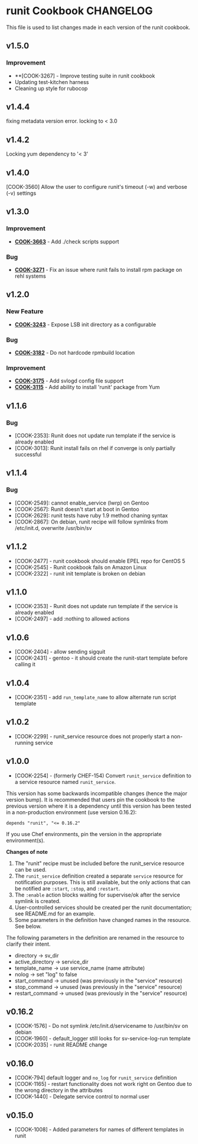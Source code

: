 runit Cookbook CHANGELOG
========================
This file is used to list changes made in each version of the runit cookbook.

v1.5.0
------
### Improvement
- **[COOK-3267] - Improve testing suite in runit cookbook
- Updating test-kitchen harness
- Cleaning up style for rubocop


v1.4.4
------
fixing metadata version error. locking to < 3.0


v1.4.2
------
Locking yum dependency to '< 3'

v1.4.0
------
[COOK-3560] Allow the user to configure runit's timeout (-w) and verbose (-v) settings


v1.3.0
------
### Improvement
- **[COOK-3663](https://tickets.opscode.com/browse/COOK-3663)** - Add ./check scripts support

### Bug
- **[COOK-3271](https://tickets.opscode.com/browse/COOK-3271)** - Fix an issue where runit fails to install rpm package on rehl systems

v1.2.0
------
### New Feature
- **[COOK-3243](https://tickets.opscode.com/browse/COOK-3243)** - Expose LSB init directory as a configurable

### Bug
- **[COOK-3182](https://tickets.opscode.com/browse/COOK-3182)** - Do not hardcode rpmbuild location

### Improvement
- **[COOK-3175](https://tickets.opscode.com/browse/COOK-3175)** - Add svlogd config file support
- **[COOK-3115](https://tickets.opscode.com/browse/COOK-3115)** - Add ability to install 'runit' package from Yum

v1.1.6
------
### Bug
- [COOK-2353]: Runit does not update run template if the service is already enabled
- [COOK-3013]: Runit install fails on rhel if converge is only partially successful

v1.1.4
------
### Bug
- [COOK-2549]: cannot enable_service (lwrp) on Gentoo
- [COOK-2567]: Runit doesn't start at boot in Gentoo
- [COOK-2629]: runit tests have ruby 1.9 method chaning syntax
- [COOK-2867]: On debian, runit recipe will follow symlinks from /etc/init.d, overwrite /usr/bin/sv

v1.1.2
------
- [COOK-2477] - runit cookbook should enable EPEL repo for CentOS 5
- [COOK-2545] - Runit cookbook fails on Amazon Linux
- [COOK-2322] - runit init template is broken on debian

v1.1.0
------
- [COOK-2353] - Runit does not update run template if the service is already enabled
- [COOK-2497] - add :nothing to allowed actions

v1.0.6
------
- [COOK-2404] - allow sending sigquit
- [COOK-2431] - gentoo - it should create the runit-start template before calling it

v1.0.4
------
- [COOK-2351] - add `run_template_name` to allow alternate run script template

v1.0.2
------
- [COOK-2299] - runit_service resource does not properly start a non-running service

v1.0.0
------
- [COOK-2254] - (formerly CHEF-154) Convert `runit_service` definition to a service resource named `runit_service`.

This version has some backwards incompatible changes (hence the major
version bump). It is recommended that users pin the cookbook to the
previous version where it is a dependency until this version has been
tested in a non-production environment (use version 0.16.2):

    depends "runit", "<= 0.16.2"

If you use Chef environments, pin the version in the appropriate
environment(s).

**Changes of note**

1. The "runit" recipe must be included before the runit_service resource
can be used.
2. The `runit_service` definition created a separate `service`
resource for notification purposes. This is still available, but the
only actions that can be notified are `:start`, `:stop`, and `:restart`.
3. The `:enable` action blocks waiting for supervise/ok after the
service symlink is created.
4. User-controlled services should be created per the runit
documentation; see README.md for an example.
5. Some parameters in the definition have changed names in the
resource. See below.

The following parameters in the definition are renamed in the resource
to clarify their intent.

- directory -> sv_dir
- active_directory -> service_dir
- template_name -> use service_name (name attribute)
- nolog -> set "log" to false
- start_command -> unused (was previously in the "service" resource)
- stop_command -> unused (was previously in the "service" resource)
- restart_command -> unused (was previously in the "service" resource)

v0.16.2
-------
- [COOK-1576] - Do not symlink /etc/init.d/servicename to /usr/bin/sv on debian
- [COOK-1960] - default_logger still looks for sv-service-log-run template
- [COOK-2035] - runit README change

v0.16.0
-------
- [COOK-794] default logger and `no_log` for `runit_service` definition
- [COOK-1165] - restart functionality does not work right on Gentoo due to the wrong directory in the attributes
- [COOK-1440] - Delegate service control to normal user

v0.15.0
-------
- [COOK-1008] - Added parameters for names of different templates in runit
